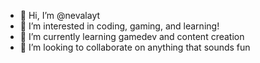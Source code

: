 - 👋 Hi, I’m @nevalayt
- 👀 I’m interested in coding, gaming, and learning!
- 🌱 I’m currently learning gamedev and content creation
- 💞️ I’m looking to collaborate on anything that sounds fun


<!---
nevalayt/nevalayt is a ✨ special ✨ repository because its `README.md` (this file) appears on your GitHub profile.
You can click the Preview link to take a look at your changes.
--->
